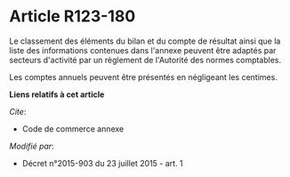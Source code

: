 # Article R123-180

Le classement des éléments du bilan et du compte de résultat ainsi que la liste des informations contenues dans l'annexe
peuvent être adaptés par secteurs d'activité par un règlement de l'Autorité des normes comptables. 

Les comptes annuels peuvent être présentés en négligeant les centimes.

**Liens relatifs à cet article**

_Cite_:

  - Code de commerce annexe

_Modifié par_:

  - Décret n°2015-903 du 23 juillet 2015 - art. 1
